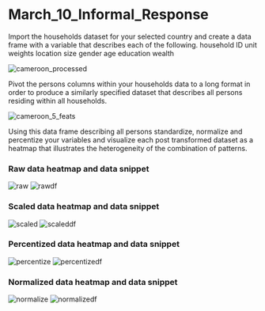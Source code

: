 # March_10_Informal_Response


Import the households dataset for your selected country and create a data frame with a variable that describes each of the following.
household ID
unit
weights
location
size
gender
age
education
wealth

![cameroon_processed](cameroon_processed1.PNG)

Pivot the persons columns within your households data to a long format in order to produce a similarly specified dataset that describes all persons residing within all households.

![cameroon_5_feats](cameroon_5_feats.PNG)



Using this data frame describing all persons standardize, normalize and percentize your variables and visualize each post transformed dataset as a heatmap that illustrates the heterogeneity of the combination of patterns.


### Raw data heatmap and data snippet

![raw](raw.png)
![rawdf](rawdf.PNG)


### Scaled data heatmap and data snippet
![scaled](scaled.png)
![scaleddf](scaledf.PNG)

### Percentized data heatmap and data snippet
![percentize](percentize.png)
![percentizedf](percentizedf.PNG)

### Normalized data heatmap and data snippet
![normalize](normalize.png)
![normalizedf](normalizedf.PNG)
